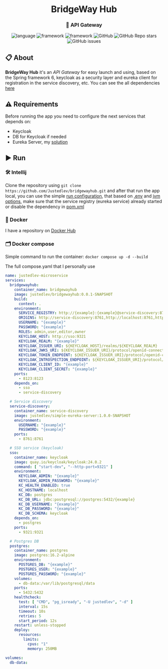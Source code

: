 <div id="header" align="center">
    <h1>BridgeWay Hub</h1>
    <h3>🧱 API Gateway</h3>
    <div id="badges">
        <img alt="language" src="https://img.shields.io/badge/Java%2017-e6892e">
        <img alt="framework" src="https://img.shields.io/badge/Spring%20Framework%206-6cb52d">
        <img alt="framework" src="https://img.shields.io/badge/Spring%20Boot%203-6cb52d">
        <img alt="GitHub" src="https://img.shields.io/github/license/Justedlev/bridgewayhub">
        <img alt="GitHub Repo stars" src="https://img.shields.io/github/stars/Justedlev/bridgewayhub">
        <img alt="GitHub issues" src="https://img.shields.io/github/issues/Justedlev/bridgewayhub">
    </div>
</div>

## 📋 About

__BridgeWay Hub__ it's an *API Gateway* for easy launch and using, based on the Spring framework 6,
keycloak as a security layer and eureka client for registration in the service discovery, etc.
You can see the all dependencies [here](pom.xml)

## ⚠️ Requirements

Before running the app you need to configure the next services that depends on:

- Keycloak
- DB for Keycloak if needed
- Eureka Server, my [solution](https://github.com/Justedlev/simple-eureka-server)

## ▶️ Run

### 🛠️ Intellij

Clone the repository using `git clone https://github.com/Justedlev/bridgewayhub.git` and after that run the app local,
you can use the simple [run configuration](.run%2FDefault.run.xml), that based on [.env](.env)
and [jvm options](.vmoptions), make sure that the service registry (eureka service) already started
or disable the dependency in [pom.xml](pom.xml)

### 🚢 Docker

I have a repository on [Docker Hub](https://hub.docker.com/repository/docker/justedlev/bridgewayhub/general)

### 🗂️ Docker compose

Simple command to run the container: `docker compose up -d --build`

The full compose.yaml that I personally use

```yaml
name: justedlev-microservice
services:
  bridgewayhub:
    container_name: bridgewayhub
    image: justedlev/bridgewayhub:0.0.1-SNAPSHOT
    build:
      context: .
    environment:
      SERVICE_REGISTRY: http://{example}:{example}@service-discovery:8761/eureka
      ORIGINS: http://service-discovery:8761,http://localhost:8761,http://localhost:3000
      USERNAME: "{example}"
      PASSWORD: "{example}"
      ROLES: admin,user,editor,owner
      KEYCLOAK_HOST: http://sso:9321
      KEYCLOAK_REALM: "{example}"
      KEYCLOAK_ISSUER_URI: ${KEYCLOAK_HOST}/realms/${KEYCLOAK_REALM}
      KEYCLOAK_JWKS_URI: ${KEYCLOAK_ISSUER_URI}/protocol/openid-connect/certs
      KEYCLOAK_TOKEN_ENDPOINT: ${KEYCLOAK_ISSUER_URI}/protocol/openid-connect/token
      KEYCLOAK_INTROSPECTION_ENDPOINT: ${KEYCLOAK_ISSUER_URI}/protocol/openid-connect/token/introspect
      KEYCLOAK_CLIENT_ID: "{example}"
      KEYCLOAK_CLIENT_SECRET: "{example}"
    ports:
      - 8123:8123
    depends_on:
      - sso
      - service-discovery

  # Service discovery
  service-discovery:
    container_name: service-discovery
    image: justedlev/simple-eureka-server:1.0.0-SNAPSHOT
    environment:
      USERNAME: "{example}"
      PASSWORD: "{example}"
    ports:
      - 8761:8761

  # SSO service (keycloak)
  sso:
    container_name: keycloak
    image: quay.io/keycloak/keycloak:24.0.2
    command: [ "start-dev", "--http-port=9321" ]
    environment:
      KEYCLOAK_ADMIN: "{example}"
      KEYCLOAK_ADMIN_PASSWORD: "{example}"
      KC_HEALTH_ENABLED: true
      KC_HOSTNAME: localhost
      KC_DB: postgres
      KC_DB_URL: jdbc:postgresql://postgres:5432/{example}
      KC_DB_USERNAME: "{example}"
      KC_DB_PASSWORD: "{example}"
      KC_DB_SCHEMA: keycloak
    depends_on:
      - postgres
    ports:
      - 9321:9321

  # Postgres DB
  postgres:
    container_name: postgres
    image: postgres:16.2-alpine
    environment:
      POSTGRES_DB: "{example}"
      POSTGRES_USER: "{example}"
      POSTGRES_PASSWORD: "{example}"
    volumes:
      - db-data:/var/lib/postgresql/data
    ports:
      - 5432:5432
    healthcheck:
      test: [ "CMD", "pg_isready", "-U justedlev", "-d" ]
      interval: 15s
      timeout: 10s
      retries: 5
      start_period: 12s
    restart: unless-stopped
    deploy:
      resources:
        limits:
          cpus: "1"
          memory: 250MB

volumes:
  db-data:
```
